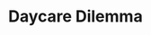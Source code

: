 ---
layout: game
title:  "Daycare Dilemma"
location: "Games/DaycareDilemma.html"
width: 960
height: 600
desc: "You made the mistake of opening a baby and cat care business at the same time, and now you have to take care of both at once! Items will appear on a conveyor belt that correspond with a baby or cat's specific needs."
time: 72 hours
made: Ludum Dare 42
jampage: https://ldjam.com/events/ludum-dare/42/daycare-dilemma
display-order: 6
music:
    1: "Babies, Kittens and Bad Decisions" 	
    2: "Small Business" 
    3: "Daycare Disaster" 
    4: "Premature Practices (extra track)"
---